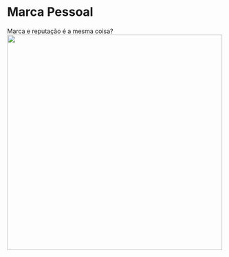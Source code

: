 # Marca Pessoal
Marca e reputação é a mesma coisa?
<img src="https://amarodaluz.com.br/site/wp-content/uploads/2020/11/img_2268_foto_1_x.jpg" width=500/>

